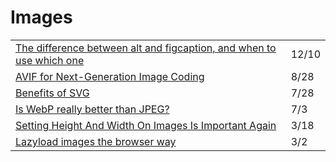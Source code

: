 # Images

|  |  |
| :--- | :--- |
| [The difference between alt and figcaption, and when to use which one](https://gomakethings.com/the-difference-between-alt-and-figcaption-and-when-to-use-which-one/) | 12/10 |
| [AVIF for Next-Generation Image Coding](https://netflixtechblog.com/avif-for-next-generation-image-coding-b1d75675fe4) | 8/28 |
| [Benefits of SVG](https://dev.to/alexi_be3/benefits-of-svg-10mn?utm_source=digest_mailer&utm_medium=email&utm_campaign=digest_email) | 7/28 |
| [Is WebP really better than JPEG?](https://siipo.la/blog/is-webp-really-better-than-jpeg?utm_source=Responsive+Design+Weekly&utm_campaign=e37e47b37a-RWD_Newsletter_417&utm_medium=email&utm_term=0_df65b6d7c8-e37e47b37a-59185629) | 7/3 |
| [Setting Height And Width On Images Is Important Again](https://www.smashingmagazine.com/2020/03/setting-height-width-images-important-again/?utm_source=CSS-Weekly&utm_campaign=Issue-402&utm_medium=email) | 3/18 |
| [Lazyload images the browser way](https://itsopensource.com/lazyload-images-the-browser-way/) | 3/2 |

